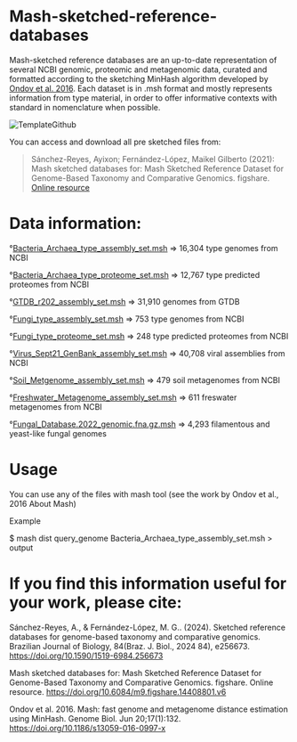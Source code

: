 # Mash-sketched-reference-databases
Mash-sketched reference databases are an up-to-date representation of several NCBI genomic, proteomic and metagenomic data, curated and formatted according to the sketching  MinHash algorithm developed by [Ondov et al. 2016](https://doi.org/10.1186/s13059-016-0997-x). Each dataset is in .msh format and mostly represents information from type material, in order to offer informative contexts with standard in nomenclature when possible.

![TemplateGithub](https://user-images.githubusercontent.com/42699236/115393742-a1237d00-a1a7-11eb-98b1-2d703854a357.jpg)


You can access and download all pre sketched files from:
> Sánchez-Reyes, Ayixon; Fernández-López, Maikel Gilberto (2021): Mash sketched databases for: Mash Sketched Reference Dataset for Genome-Based Taxonomy and Comparative Genomics. figshare. [Online resource](https://doi.org/10.6084/m9.figshare.14408801.v6)

# Data information:

°[Bacteria_Archaea_type_assembly_set.msh](https://figshare.com/ndownloader/files/30851626)   => 16,304 type genomes from NCBI

°[Bacteria_Archaea_type_proteome_set.msh](https://figshare.com/ndownloader/files/27631017)   => 12,767 type predicted proteomes from NCBI

°[GTDB_r202_assembly_set.msh](https://figshare.com/ndownloader/files/30863182)               => 31,910 genomes from GTDB 

°[Fungi_type_assembly_set.msh](https://figshare.com/ndownloader/files/30871351)              => 753 type genomes from NCBI 

°[Fungi_type_proteome_set.msh](https://figshare.com/ndownloader/files/27631026)              => 248 type predicted proteomes from NCBI

°[Virus_Sept21_GenBank_assembly_set.msh](https://figshare.com/ndownloader/files/30863599)    =>  40,708 viral assemblies from NCBI

°[Soil_Metgenome_assembly_set.msh](https://figshare.com/ndownloader/files/27631032)         => 479 soil metagenomes from NCBI 

°[Freshwater_Metagenome_assembly_set.msh](https://figshare.com/ndownloader/files/27631020)  => 611 freswater metagenomes from NCBI 

°[Fungal_Database.2022_genomic.fna.gz.msh](https://figshare.com/ndownloader/files/39553258) => 4,293 filamentous and yeast-like fungal genomes

# Usage

You can use any of the files with mash tool (see the work by Ondov et al., 2016 About Mash)

Example

$ mash dist query_genome    Bacteria_Archaea_type_assembly_set.msh > output

# If you find this information useful for your work, please cite:

Sánchez-Reyes, A., & Fernández-López, M. G.. (2024). Sketched reference databases for genome-based taxonomy and comparative genomics. Brazilian Journal of Biology, 84(Braz. J. Biol., 2024 84), e256673. https://doi.org/10.1590/1519-6984.256673

Mash sketched databases for: Mash Sketched Reference Dataset for Genome-Based Taxonomy and Comparative Genomics. figshare. Online resource. https://doi.org/10.6084/m9.figshare.14408801.v6 

Ondov et al. 2016. Mash: fast genome and metagenome distance estimation using MinHash. Genome Biol. Jun 20;17(1):132. https://doi.org/10.1186/s13059-016-0997-x
